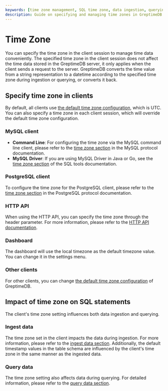 ```yaml
---
keywords: [time zone management, SQL time zone, data ingestion, querying, client session, time zone configuration]
description: Guide on specifying and managing time zones in GreptimeDB client sessions, including impacts on data ingestion and querying.
---
```


# Time Zone

You can specify the time zone in the client session to manage time data conveniently.
The specified time zone in the client session does not affect the time data stored in the GreptimeDB server,
it only applies when the client sends a request to the server.
GreptimeDB converts the time value from a string representation to a datetime according to the specified time zone during ingestion or querying, or converts it back.

## Specify time zone in clients

By default, all clients use [the default time zone configuration](/user-guide/deployments-administration/configuration.md#default-time-zone-configuration), which is UTC.
You can also specify a time zone in each client session,
which will override the default time zone configuration.

### MySQL client

- **Command Line**: For configuring the time zone via the MySQL command line client, please refer to the [time zone section](/user-guide/protocols/mysql.md#time-zone) in the MySQL protocol documentation.
- **MySQL Driver**: If you are using MySQL Driver in Java or Go, see the [time zone section](/reference/sql-tools.md#time-zone) of the SQL tools documentation.

### PostgreSQL client

To configure the time zone for the PostgreSQL client, please refer to the [time zone section](/user-guide/protocols/postgresql.md#time-zone) in the PostgreSQL protocol documentation.

### HTTP API

When using the HTTP API, you can specify the time zone through the header parameter. For more information, please refer to the [HTTP API documentation](/user-guide/protocols/http.md#time-zone).

### Dashboard

The dashboard will use the local timezone as the default timezone value. You can change it in the settings menu.

### Other clients

For other clients, you can change [the default time zone configuration](/user-guide/deployments-administration/configuration.md#default-time-zone-configuration) of GreptimeDB.

## Impact of time zone on SQL statements

The client's time zone setting influences both data ingestion and querying.

### Ingest data

The time zone set in the client impacts the data during ingestion.
For more information, please refer to the [ingest data section](/user-guide/ingest-data/for-iot/sql.md#time-zone).
Additionally, the default timestamp values in the table schema are influenced by the client's time zone in the same manner as the ingested data.

### Query data

The time zone setting also affects data during querying.
For detailed information, please refer to the [query data section](/user-guide/query-data/sql.md#time-zone).

